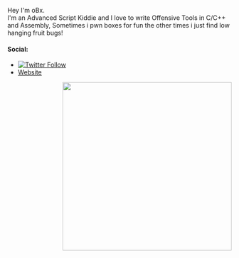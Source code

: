 





Hey I'm oBx. <br>
I'm an Advanced Script Kiddie and I love to write Offensive Tools in C/C++ and Assembly, Sometimes i pwn boxes for fun the other times i just find low hanging fruit bugs!

#### Social:
- [![Twitter Follow](https://img.shields.io/twitter/follow/d3vobed?color=1DA1F2&logo=twitter&style=for-the-badge)](https://twitter.com/intent/follow?screen_name=obedeee_jr)
- [Website](https://obx0x3.tech/)

<img align='right' src="https://github-readme-stats.vercel.app/api?username=d3vobed&show_icons=true&theme=radical" width="380">
